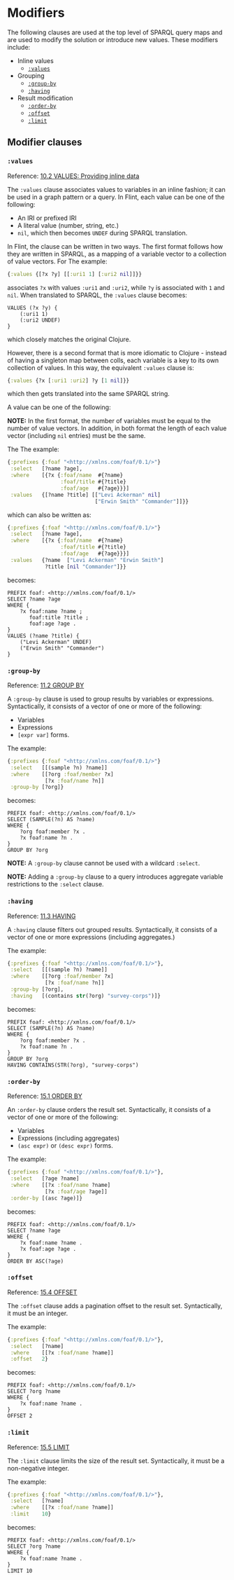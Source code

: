 # Modifiers

The following clauses are used at the top level of SPARQL query maps and are used to modify the solution or introduce new values. These modifiers include:

- Inline values
  - [`:values`](modifier.md#values)
- Grouping
  - [`:group-by`](modifier.md#group-by)
  - [`:having`](modifier.md#having)
- Result modification
  - [`:order-by`](modifier.md#order-by)
  - [`:offset`](modifier.md#offset)
  - [`:limit`](modifier.md#limit)

## Modifier clauses

### `:values`

Reference: [10.2 VALUES: Providing inline data](https://www.w3.org/TR/sparql11-query/#inline-data)

The `:values` clause associates values to variables in an inline fashion; it can be used in a graph pattern or a query. In Flint, each value can be one of the following:
- An IRI or prefixed IRI
- A literal value (number, string, etc.)
- `nil`, which then becomes `UNDEF` during SPARQL translation.

In Flint, the clause can be written in two ways. The first format follows how they are written in SPARQL, as a mapping of a variable vector to a collection of value vectors. For The example:
```clojure
{:values {[?x ?y] [[:uri1 1] [:uri2 nil]]}}
```
associates `?x` with values `:uri1` and `:uri2`, while `?y` is associated with `1` and `nil`. When translated to SPARQL, the `:values` clause becomes:
```sparql
VALUES (?x ?y) {
    (:uri1 1)
    (:uri2 UNDEF)
}
```
which closely matches the original Clojure.

However, there is a second format that is more idiomatic to Clojure - instead of having a singleton map between colls, each variable is a key to its own collection of values. In this way, the equivalent `:values` clause is:
```clojure
{:values {?x [:uri1 :uri2] ?y [1 nil]}}
```
which then gets translated into the same SPARQL string.

A value can be one of the following:

**NOTE:** In the first format, the number of variables must be equal to the number of value vectors. In addition, in both format the length of each value vector (including `nil` entries) must be the same.

The The example:
```clojure
{:prefixes {:foaf "<http://xmlns.com/foaf/0.1/>"}
 :select   [?name ?age],
 :where    [{?x {:foaf/name  #{?name}
                 :foaf/title #{?title}
                 :foaf/age   #{?age}}}]
 :values   {[?name ?title] [["Levi Ackerman" nil]
                            ["Erwin Smith" "Commander"]]}}
```
which can also be written as:
```clojure
{:prefixes {:foaf "<http://xmlns.com/foaf/0.1/>"}
 :select   [?name ?age],
 :where    [{?x {:foaf/name  #{?name}
                 :foaf/title #{?title}
                 :foaf/age   #{?age}}}]
 :values   {?name  ["Levi Ackerman" "Erwin Smith"]
            ?title [nil "Commander"]}}
```
becomes:
```sparql
PREFIX foaf: <http://xmlns.com/foaf/0.1/>
SELECT ?name ?age
WHERE {
    ?x foaf:name ?name ;
       foaf:title ?title ;
       foaf:age ?age .
}
VALUES (?name ?title) {
    ("Levi Ackerman" UNDEF)
    ("Erwin Smith" "Commander")
}
```

### `:group-by`

Reference: [11.2 GROUP BY](https://www.w3.org/TR/sparql11-query/#groupby)

A `:group-by` clause is used to group results by variables or expressions. Syntactically, it consists of a vector of one or more of the following:
- Variables
- Expressions
- `[expr var]` forms.

The example:
```clojure
{:prefixes {:foaf "<http://xmlns.com/foaf/0.1/>"}
 :select   [[(sample ?n) ?name]]
 :where    [[?org :foaf/member ?x]
            [?x :foaf/name ?n]]
 :group-by [?org]}
```
becomes:
```sparql
PREFIX foaf: <http://xmlns.com/foaf/0.1/>
SELECT (SAMPLE(?n) AS ?name)
WHERE {
    ?org foaf:member ?x .
    ?x foaf:name ?n .
}
GROUP BY ?org
```

**NOTE:** A `:group-by` clause cannot be used with a wildcard `:select`.

**NOTE:** Adding a `:group-by` clause to a query introduces aggregate variable restrictions to the `:select` clause.

### `:having`

Reference: [11.3 HAVING](https://www.w3.org/TR/sparql11-query/#having)

A `:having` clause filters out grouped results. Syntactically, it consists of a vector of one or more expressions (including aggregates.)

The example:
```clojure
{:prefixes {:foaf "<http://xmlns.com/foaf/0.1/>"},
 :select   [[(sample ?n) ?name]]
 :where    [[?org :foaf/member ?x]
            [?x :foaf/name ?n]]
 :group-by [?org],
 :having   [(contains str(?org) "survey-corps")]}
```
becomes:
```sparql
PREFIX foaf: <http://xmlns.com/foaf/0.1/>
SELECT (SAMPLE(?n) AS ?name)
WHERE {
    ?org foaf:member ?x .
    ?x foaf:name ?n .
}
GROUP BY ?org
HAVING CONTAINS(STR(?org), "survey-corps")
```

### `:order-by`

Reference: [15.1 ORDER BY](https://www.w3.org/TR/sparql11-query/#modOrderBy)

An `:order-by` clause orders the result set. Syntactically, it consists of a vector of one or more of the following:
- Variables
- Expressions (including aggregates)
- `(asc expr)` or `(desc expr)` forms.

The example:
```clojure
{:prefixes {:foaf "<http://xmlns.com/foaf/0.1/>"},
 :select   [?age ?name]
 :where    [[?x :foaf/name ?name]
            [?x :foaf/age ?age]]
 :order-by [(asc ?age)]}
```
becomes:
```sparql
PREFIX foaf: <http://xmlns.com/foaf/0.1/>
SELECT ?name ?age
WHERE {
    ?x foaf:name ?name .
    ?x foaf:age ?age .
}
ORDER BY ASC(?age)
```

### `:offset`

Reference: [15.4 OFFSET](https://www.w3.org/TR/sparql11-query/#modOffset)

The `:offset` clause adds a pagination offset to the result set. Syntactically, it must be an integer.

The example:
```clojure
{:prefixes {:foaf "<http://xmlns.com/foaf/0.1/>"},
 :select   [?name]
 :where    [[?x :foaf/name ?name]]
 :offset   2}
```
becomes:
```sparql
PREFIX foaf: <http://xmlns.com/foaf/0.1/>
SELECT ?org ?name
WHERE {
    ?x foaf:name ?name .
}
OFFSET 2
```

### `:limit`

Reference: [15.5 LIMIT](https://www.w3.org/TR/sparql11-query/#modResultLimit)

The `:limit` clause limits the size of the result set. Syntactically, it must be a non-negative integer.

The example:
```clojure
{:prefixes {:foaf "<http://xmlns.com/foaf/0.1/>"},
 :select   [?name]
 :where    [[?x :foaf/name ?name]]
 :limit    10}
```
becomes:
```sparql
PREFIX foaf: <http://xmlns.com/foaf/0.1/>
SELECT ?org ?name
WHERE {
    ?x foaf:name ?name .
}
LIMIT 10
```
